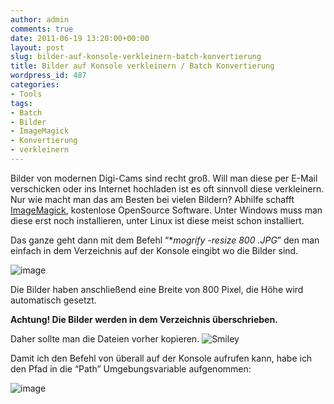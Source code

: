 ```yaml
---
author: admin
comments: true
date: 2011-06-19 13:20:00+00:00
layout: post
slug: bilder-auf-konsole-verkleinern-batch-konvertierung
title: Bilder auf Konsole verkleinern / Batch Konvertierung
wordpress_id: 487
categories:
- Tools
tags:
- Batch
- Bilder
- ImageMagick
- Konvertierung
- verkleinern
---
```


Bilder von modernen Digi-Cams sind recht groß. Will man diese per E-Mail verschicken oder ins Internet hochladen ist es oft sinnvoll diese verkleinern. Nur wie macht man das am Besten bei vielen Bildern? Abhilfe schafft [ImageMagick](http://www.imagemagick.org/script/index.php), kostenlose OpenSource Software. Unter Windows muss man diese erst noch installieren, unter Linux ist diese meist schon installiert.

Das ganze geht dann mit dem Befehl “**mogrify -resize 800 *.JPG**” den man einfach in dem Verzeichnis auf der Konsole eingibt wo die Bilder sind.

![image](https://andydunkel.net/assets/uploads/2011/06/image3.png)

<!-- more -->

Die Bilder haben anschließend eine Breite von 800 Pixel, die Höhe wird automatisch gesetzt.

**Achtung! Die Bilder werden in dem Verzeichnis überschrieben.**

Daher sollte man die Dateien vorher kopieren. ![Smiley](https://andydunkel.net/assets/uploads/2011/06/wlEmoticon-smile4.png)

Damit ich den Befehl von überall auf der Konsole aufrufen kann, habe ich den Pfad in die “Path” Umgebungsvariable aufgenommen:

![image](https://andydunkel.net/assets/uploads/2011/06/image4.png)
